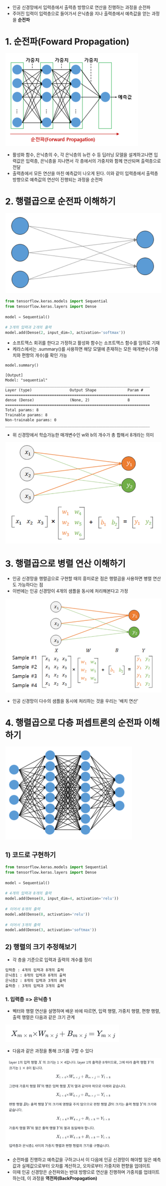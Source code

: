 - 인공 신경망에서 입력층에서 출력층 방향으로 연산을 진행하는 과정을 순전파
- 주어진 입력이 입력층으로 들어가서 은닉층을 지나 출력층에서 예측값을 얻는 과정을 **순전파**

# 1. 순전파(Foward Propagation)

![img.png](img.png)
- 활성화 함수, 은닉층의 수, 각 은닉층의 뉴런 수 등 딥러닝 모델을 설계하고나면 입력값은 입력층, 은닉층을 지나면서 각 층에서의 가중치와 함께 연산되며 출력층으로 전달
-  출력층에서 모든 연산을 마친 예측값이 나오게 된다. 이와 같이 입력층에서 출력층 방향으로 예측값의 연산이 진행되는 과정을 순전파

# 2. 행렬곱으로 순전파 이해하기

![img2.png](img2.png)

```python
from tensorflow.keras.models import Sequential
from tensorflow.keras.layers import Dense

model = Sequential()

# 3개의 입력과 2개의 출력
model.add(Dense(2, input_dim=3, activation='softmax'))
```

- 소프트맥스 회귀를 한다고 가정하고 활성화 함수는 소프트맥스 함수를 임의로 기재
- 케라스에서는 .summary()를 사용하면 해당 모델에 존재하는 모든 매개변수(가중치와 편향의 개수)를 확인 가능

```shell
model.summary()

[Output]
Model: "sequential"
_________________________________________________________________
Layer (type)                 Output Shape              Param #   
=================================================================
dense (Dense)                (None, 2)                 8         
=================================================================
Total params: 8
Trainable params: 8
Non-trainable params: 0
_________________________________________________________________
```

- 위 신경망에서 학습가능한 매개변수인 w와 b의 개수가 총 합해서 8개라는 의미

![img3.png](img3.png)

# 3. 행렬곱으로 병렬 연산 이해하기
- 인공 신경망을 행렬곱으로 구현할 때의 흥미로운 점은 행렬곱을 사용하면 병렬 연산도 가능하다는 점
- 이번에는 인공 신경망이 4개의 샘플을 동시에 처리해본다고 가정

![img4.png](img4.png)

- 인공 신경망이 다수의 샘플을 동시에 처리하는 것을 우리는 '배치 연산'

# 4. 행렬곱으로 다층 퍼셉트론의 순전파 이해하기

![img5.png](img5.png)

## 1) 코드로 구현하기

```python
from tensorflow.keras.models import Sequential
from tensorflow.keras.layers import Dense

model = Sequential()

# 4개의 입력과 8개의 출력
model.add(Dense(8, input_dim=4, activation='relu'))

# 이어서 8개의 출력
model.add(Dense(8, activation='relu'))

# 이어서 3개의 출력
model.add(Dense(3, activation='softmax'))
```

## 2) 행렬의 크기 추정해보기
- 각 층을 기준으로 입력과 출력의 개수를 정리

```shell
입력층 : 4개의 입력과 8개의 출력
은닉층1 : 8개의 입력과 8개의 출력
은닉층2 : 8개의 입력과 3개의 출력
출력층 : 3개의 입력과 3개의 출력
```

### 1. 입력층 => 은닉층 1
- 벡터와 행렬 연산을 설명하며 배운 바에 따르면, 입력 행렬, 가중치 행렬, 편향 행렬, 출력 행렬은 다음과 같은 크기 관계

![img6.png](img6.png)

- 다음과 같은 과정을 통해 크기를 구할 수 있다

![img7.png](img7.png)

- 순전파를 진행하고 예측값을 구하고나서 이 다음에 인공 신경망이 해야할 일은 예측값과 실제값으로부터 오차를 계산하고, 오차로부터 가중치와 편향을 업데이트
- 이때 인공 신경망은 순전파와는 반대 방향으로 연산을 진행하며 가중치를 업데이트하는데, 이 과정을 **역전파(BackPropagation)**
